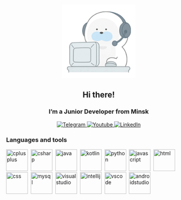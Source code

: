 <div id="header" align="center">
  <img src="bearplays.gif" width="200"/>
  <h2 style="text-decoration: none;">Hi there!</h2>
  <h3>I’m a Junior Developer from Minsk</h3>
</div>

<div id="socials" align="center">
  <a href="https://t.me/anthony_storm">
    <img src="https://img.shields.io/badge/Telegram-blue?style=for-the-badge&logo=telegram&logoColor=white" alt="Telegram"/>
  </a>
  <a href="https://www.youtube.com/channel/UCH5mkAcUzGwpYrWGN7peKZQ">
    <img src="https://img.shields.io/badge/YouTube-red?style=for-the-badge&logo=youtube&logoColor=white" alt="Youtube"/>
  </a>
  <a href="">
    <img src="https://img.shields.io/badge/LinkedIn-blue?style=for-the-badge&logo=linkedin&logoColor=white" alt="LinkedIn"/>
  </a>
</div>

<div id="languages">
  <h3>Languages and tools</h3>
  <img src="https://cdn.jsdelivr.net/gh/devicons/devicon@latest/icons/cplusplus/cplusplus-original.svg" title="cplusplus" width="59" height="59"/>&nbsp;
  <img src="https://cdn.jsdelivr.net/gh/devicons/devicon@latest/icons/csharp/csharp-original.svg" title="csharp" width="59" height="59"/>&nbsp;
  <img src="https://cdn.jsdelivr.net/gh/devicons/devicon@latest/icons/java/java-original.svg" title="java" width="59" height="59"/>&nbsp;
  <img src="https://cdn.jsdelivr.net/gh/devicons/devicon@latest/icons/kotlin/kotlin-original.svg" title="kotlin" width="59" height="59"/>&nbsp;
  <img src="https://cdn.jsdelivr.net/gh/devicons/devicon@latest/icons/python/python-original.svg" title="python" width="59" height="59"/>&nbsp;
  <img src="https://cdn.jsdelivr.net/gh/devicons/devicon@latest/icons/javascript/javascript-original.svg" title="javascript" width="59" height="59"/>&nbsp;
  <img src="https://cdn.jsdelivr.net/gh/devicons/devicon@latest/icons/html5/html5-original.svg" title="html" width="59" height="59"/>&nbsp;
  <img src="https://cdn.jsdelivr.net/gh/devicons/devicon@latest/icons/css3/css3-original.svg" title="css" width="59" height="59"/>&nbsp;
  <img src="https://cdn.jsdelivr.net/gh/devicons/devicon@latest/icons/mysql/mysql-original.svg" title="mysql" width="59" height="59"/>&nbsp;
  <img src="https://cdn.jsdelivr.net/gh/devicons/devicon@latest/icons/visualstudio/visualstudio-original.svg" title="visualstudio" width="59" height="59"/>&nbsp;
  <img src="https://cdn.jsdelivr.net/gh/devicons/devicon@latest/icons/intellij/intellij-original.svg" title="intellij" width="59" height="59"/>&nbsp;
  <img src="https://cdn.jsdelivr.net/gh/devicons/devicon@latest/icons/vscode/vscode-original.svg" title="vscode" width="59" height="59"/>&nbsp;
  <img src="https://cdn.jsdelivr.net/gh/devicons/devicon@latest/icons/androidstudio/androidstudio-original.svg" title="androidstudio" width="59" height="59"/>&nbsp;
</div>
